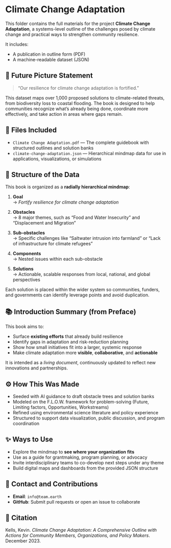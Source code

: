 # Climate Change Adaptation

This folder contains the full materials for the project **Climate Change Adaptation**, a systems-level outline of the challenges posed by climate change and practical ways to strengthen community resilience.

It includes:
- A publication in outline form (PDF)
- A machine-readable dataset (JSON)

## 🌟 Future Picture Statement

> “Our resilience for climate change adaptation is fortified.”

This dataset maps over 1,000 proposed solutions to climate-related threats, from biodiversity loss to coastal flooding. The book is designed to help communities recognize what’s already being done, coordinate more effectively, and take action in areas where gaps remain.

## 📁 Files Included

- `Climate Change Adaptation.pdf` — The complete guidebook with structured outlines and solution banks
- `climate-change-adaptation.json` — Hierarchical mindmap data for use in applications, visualizations, or simulations

## 📐 Structure of the Data

This book is organized as a **radially hierarchical mindmap**:

1. **Goal**  
   → *Fortify resilience for climate change adaptation*

2. **Obstacles**  
   → 8 major themes, such as “Food and Water Insecurity” and “Displacement and Migration”

3. **Sub-obstacles**  
   → Specific challenges like “Saltwater intrusion into farmland” or “Lack of infrastructure for climate refugees”

4. **Components**  
   → Nested issues within each sub-obstacle

5. **Solutions**  
   → Actionable, scalable responses from local, national, and global perspectives

Each solution is placed within the wider system so communities, funders, and governments can identify leverage points and avoid duplication.

## 📚 Introduction Summary (from Preface)

This book aims to:
- Surface **existing efforts** that already build resilience
- Identify gaps in adaptation and risk-reduction planning
- Show how small initiatives fit into a larger, systemic response
- Make climate adaptation more **visible**, **collaborative**, and **actionable**

It is intended as a *living document*, continuously updated to reflect new innovations and partnerships.

## ⚙️ How This Was Made

- Seeded with AI guidance to draft obstacle trees and solution banks
- Modeled on the F.L.O.W. framework for problem-solving (Future, Limiting factors, Opportunities, Workstreams)
- Refined using environmental science literature and policy experience
- Structured to support data visualization, public discussion, and program coordination

## ✨ Ways to Use

- Explore the mindmap to **see where your organization fits**
- Use as a guide for grantmaking, program planning, or advocacy
- Invite interdisciplinary teams to co-develop next steps under any theme
- Build digital maps and dashboards from the provided JSON structure

## 💬 Contact and Contributions

- **Email**: `info@team.earth`
- **GitHub**: Submit pull requests or open an issue to collaborate

## 📄 Citation

Kells, Kevin. *Climate Change Adaptation: A Comprehensive Outline with Actions for Community Members, Organizations, and Policy Makers*.  
December 2023.
